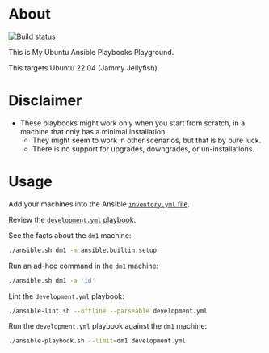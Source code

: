 # About

[![Build status](https://github.com/rgl/my-ubuntu-ansible-playbooks/workflows/build/badge.svg)](https://github.com/rgl/my-ubuntu-ansible-playbooks/actions?query=workflow%3Abuild)

This is My Ubuntu Ansible Playbooks Playground.

This targets Ubuntu 22.04 (Jammy Jellyfish).

# Disclaimer

* These playbooks might work only when you start from scratch, in a machine that only has a minimal installation.
  * They might seem to work in other scenarios, but that is by pure luck.
  * There is no support for upgrades, downgrades, or un-installations.

# Usage

Add your machines into the Ansible [`inventory.yml` file](inventory.yml).

Review the [`development.yml` playbook](development.yml).

See the facts about the `dm1` machine:

```bash
./ansible.sh dm1 -m ansible.builtin.setup
```

Run an ad-hoc command in the `dm1` machine:

```bash
./ansible.sh dm1 -a 'id'
```

Lint the `development.yml` playbook:

```bash
./ansible-lint.sh --offline --parseable development.yml
```

Run the `development.yml` playbook against the `dm1` machine:

```bash
./ansible-playbook.sh --limit=dm1 development.yml
```
